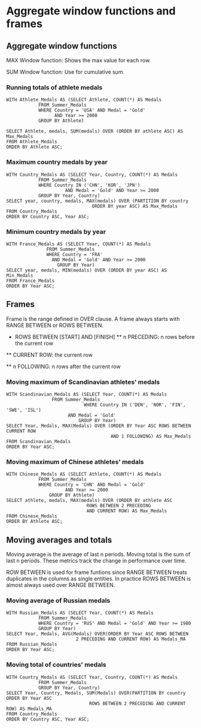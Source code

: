 # Aggregate window functions and frames
 
## Aggregate window functions

MAX Window function: Shows the max value for each row.

SUM Window function: Use for cumulative sum.

### Running totals of athlete medals

```
WITH Athlete_Medals AS (SELECT Athlete, COUNT(*) AS Medals
			FROM Summer_Medals
  			WHERE Country = 'USA' AND Medal = 'Gold'
  			      AND Year >= 2000
  			GROUP BY Athlete)

SELECT Athlete, medals, SUM(medals) OVER (ORDER BY athlete ASC) AS Max_Medals
FROM Athlete_Medals
ORDER BY Athlete ASC;
```

### Maximum country medals by year

```
WITH Country_Medals AS (SELECT Year, Country, COUNT(*) AS Medals
  			FROM Summer_Medals
  			WHERE Country IN ('CHN', 'KOR', 'JPN')
    			      AND Medal = 'Gold' AND Year >= 2000
  			GROUP BY Year, Country)
SELECT year, country, medals, MAX(medals) OVER (PARTITION BY country
                		  		ORDER BY year ASC) AS Max_Medals
FROM Country_Medals
ORDER BY Country ASC, Year ASC;
```

### Minimum country medals by year

```
WITH France_Medals AS (SELECT Year, COUNT(*) AS Medals
  	 	       FROM Summer_Medals
  		       WHERE Country = 'FRA'
   			     AND Medal = 'Gold' AND Year >= 2000
           	       GROUP BY Year)
SELECT year, medals, MIN(medals) OVER (ORDER BY year ASC) AS Min_Medals
FROM France_Medals
ORDER BY Year ASC;
```

## Frames

Frame is the range defined in OVER clause. A frame always starts with RANGE 
BETWEEN or ROWS BETWEEN.

* ROWS BETWEEN [START] AND [FINISH]
** n PRECEDING: n rows before the current row

** CURRENT ROW: the current row

** n FOLLOWING: n rows after the current row

### Moving maximum of Scandinavian athletes' medals

```
WITH Scandinavian_Medals AS (SELECT Year, COUNT(*) AS Medals
  			     FROM Summer_Medals
                             WHERE Country IN ('DEN', 'NOR', 'FIN', 'SWE', 'ISL')
    				   AND Medal = 'Gold'
                  		   GROUP BY Year)
SELECT Year, Medals, MAX(Medals) OVER (ORDER BY Year ASC ROWS BETWEEN CURRENT ROW
                                       AND 1 FOLLOWING) AS Max_Medals
FROM Scandinavian_Medals
ORDER BY Year ASC;
```

### Moving maximum of Chinese athletes' medals

```
WITH Chinese_Medals AS (SELECT Athlete, COUNT(*) AS Medals
  			FROM Summer_Medals
  			WHERE Country = 'CHN' AND Medal = 'Gold'
    			      AND Year >= 2000
    			GROUP BY Athlete)
SELECT athlete, medals, MAX(medals) OVER (ORDER BY athlete ASC
            				  ROWS BETWEEN 2 PRECEDING
            				  AND CURRENT ROW) AS Max_Medals
FROM Chinese_Medals
ORDER BY Athlete ASC;
```

## Moving averages and totals

Moving average is the average of last n periods. Moving total is the sum of
last n periods. These metrics track the change in performance over time.

ROW BETWEEN is used for frame funtions since RANGE BETWEEN treats duplicates in 
the columns as single entities. In practice ROWS BETWEEN is almost always 
used over RANGE BETWEEN. 

### Moving average of Russian medals

```
WITH Russian_Medals AS (SELECT Year, COUNT(*) AS Medals
  			FROM Summer_Medals
  			WHERE Country = 'RUS' AND Medal = 'Gold' AND Year >= 1980
  			GROUP BY Year)
SELECT Year, Medals, AVG(Medals) OVER(ORDER BY Year ASC ROWS BETWEEN
     				      2 PRECEDING AND CURRENT ROW) AS Medals_MA
FROM Russian_Medals
ORDER BY Year ASC;
```

### Moving total of countries' medals

```
WITH Country_Medals AS (SELECT Year, Country, COUNT(*) AS Medals
  			FROM Summer_Medals
  			GROUP BY Year, Country)
SELECT Year, Country, Medals, SUM(Medals) OVER(PARTITION BY country ORDER BY Year ASC
     					       ROWS BETWEEN 2 PRECEDING AND CURRENT ROW) AS Medals_MA
FROM Country_Medals
ORDER BY Country ASC, Year ASC;
```
